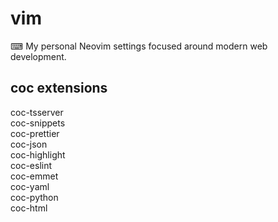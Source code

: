 # vim
⌨ My personal Neovim settings focused around modern web development.

## coc extensions
coc-tsserver  
coc-snippets  
coc-prettier  
coc-json  
coc-highlight  
coc-eslint  
coc-emmet  
coc-yaml  
coc-python  
coc-html  
